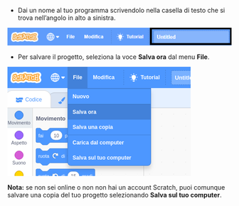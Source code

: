 + Dai un nome al tuo programma scrivendolo nella casella di testo che si trova nell’angolo in alto a sinistra.

![casella di testo nome del progetto scratch](images/name-annotated.png)

+ Per salvare il progetto, seleziona la voce **Salva ora** dal menu **File**.

![screenshot](images/save.png)

**Nota:** se non sei online o non non hai un account Scratch, puoi comunque salvare una copia del tuo progetto selezionando **Salva sul tuo computer**.